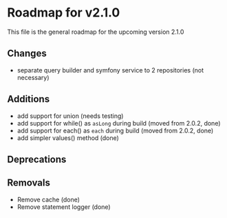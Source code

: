 # Roadmap for v2.1.0

This file is the general roadmap for the upcoming version 2.1.0

## Changes
* separate query builder and symfony service to 2 repositories (not necessary)

## Additions
* add support for union (needs testing)
* add support for while() as `asLong` during build (moved from 2.0.2, done)
* add support for each() as `each` during build (moved from 2.0.2, done)
* add simpler values() method (done)

## Deprecations

## Removals
* Remove cache (done)
* Remove statement logger (done)
